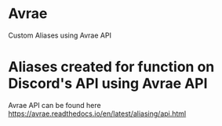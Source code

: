 # Avrae
Custom Aliases using Avrae API
# Aliases created for function on Discord's API using Avrae API

Avrae API can be found here
https://avrae.readthedocs.io/en/latest/aliasing/api.html
